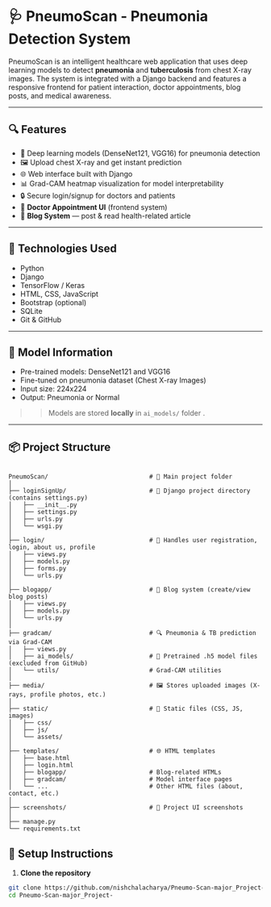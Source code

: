 # 🩺 PneumoScan - Pneumonia Detection System
PneumoScan is an intelligent healthcare web application that uses deep learning models to detect **pneumonia** and **tuberculosis** from chest X-ray images. 
The system is integrated with a Django backend and features a responsive frontend for patient interaction, doctor appointments, blog posts, and medical awareness.

---

## 🔍 Features

- 🧠 Deep learning models (DenseNet121, VGG16) for pneumonia detection
- 🖼 Upload chest X-ray and get instant prediction
- 🌐 Web interface built with Django
- 📊 Grad-CAM heatmap visualization for model interpretability
- 🔒 Secure login/signup for doctors and patients
- 📅 **Doctor Appointment UI** (frontend system)
- 📝 **Blog System** — post & read health-related article
  


---

## 🚀 Technologies Used

- Python
- Django
- TensorFlow / Keras
- HTML, CSS, JavaScript
- Bootstrap (optional)
- SQLite 
- Git & GitHub

---

## 🧠 Model Information

- Pre-trained models: DenseNet121 and VGG16
- Fine-tuned on pneumonia dataset (Chest X-ray Images)
- Input size: 224x224
- Output: Pneumonia or Normal

> > Models are stored **locally** in `ai_models/` folder .

---
## 📦 Project Structure

```

PneumoScan/                            # 🔹 Main project folder
│
├── loginSignUp/                       # 🔹 Django project directory (contains settings.py)
│   ├── __init__.py
│   ├── settings.py
│   ├── urls.py
│   └── wsgi.py
│
├── login/                             # 🔐 Handles user registration, login, about us, profile
│   ├── views.py
│   ├── models.py
│   ├── forms.py
│   └── urls.py
│
├── blogapp/                           # 📝 Blog system (create/view blog posts)
│   ├── views.py
│   ├── models.py
│   └── urls.py
│
├── gradcam/                           # 🔍 Pneumonia & TB prediction via Grad-CAM
│   ├── views.py
│   ├── ai_models/                     # 🔬 Pretrained .h5 model files (excluded from GitHub)
│   └── utils/                         # Grad-CAM utilities
│
├── media/                             # 🖼 Stores uploaded images (X-rays, profile photos, etc.)
│
├── static/                            # 🎨 Static files (CSS, JS, images)
│   ├── css/
│   ├── js/
│   └── assets/
│
├── templates/                         # 🌐 HTML templates
│   ├── base.html
│   ├── login.html
│   ├── blogapp/                       # Blog-related HTMLs
│   ├── gradcam/                       # Model interface pages
│   └── ...                            # Other HTML files (about, contact, etc.)
│
├── screenshots/                       # 📸 Project UI screenshots
│
├── manage.py
└── requirements.txt

```




## 🔧 Setup Instructions

1. **Clone the repository**

```bash
git clone https://github.com/nishchalacharya/Pneumo-Scan-major_Project-.git
cd Pneumo-Scan-major_Project-
